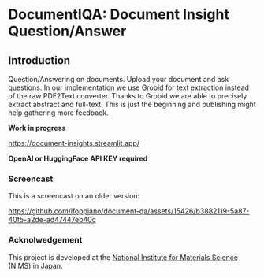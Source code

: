 # DocumentIQA: Document Insight Question/Answer

## Introduction

Question/Answering on documents. Upload your document and ask questions. 
In our implementation we use [Grobid](https://github.com/kermitt2/grobid) for text extraction instead of the raw PDF2Text converter.
Thanks to Grobid we are able to precisely extract abstract and full-text.
This is just the beginning and publishing might help gathering more feedback. 

**Work in progress**

https://document-insights.streamlit.app/

**OpenAI or HuggingFace API KEY required**


### Screencast 
This is a screencast on an older version: 

https://github.com/lfoppiano/document-qa/assets/15426/b3882119-5a87-40f5-a2de-ad47447eb40c


### Acknolwedgement 

This project is developed at the [National Institute for Materials Science](https://www.nims.go.jp) (NIMS) in Japan. 




